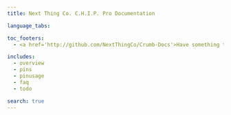 ```yaml
---
title: Next Thing Co. C.H.I.P. Pro Documentation 

language_tabs:

toc_footers:
  - <a href='http://github.com/NextThingCo/Crumb-Docs'>Have something to add or change?<br>Visit our GitHub!</a>

includes:
  - overview
  - pins
  - pinusage
  - faq
  - todo

search: true
---
```

